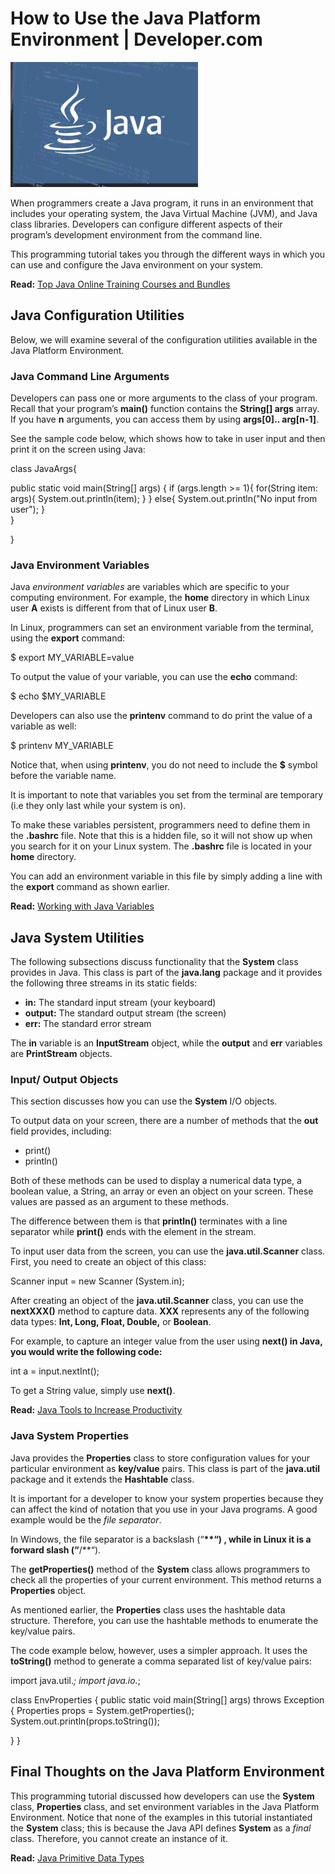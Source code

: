 # How to Use the Java Platform Environment | Developer.com
![](_assets/java-programming-tutorials-tips-300x200.png)

When programmers create a Java program, it runs in an environment that includes your operating system, the Java Virtual Machine (JVM), and Java class libraries. Developers can configure different aspects of their program’s development environment from the command line.

This programming tutorial takes you through the different ways in which you can use and configure the Java environment on your system.

**Read:** [Top Java Online Training Courses and Bundles](https://www.developer.com/java/java-online-training-courses/)

Java Configuration Utilities
----------------------------

Below, we will examine several of the configuration utilities available in the Java Platform Environment.

### Java Command Line Arguments

Developers can pass one or more arguments to the class of your program. Recall that your program’s **main()** function contains the **String\[\] args** array. If you have **n** arguments, you can access them by using **args\[0\].. arg\[n-1\]**.

See the sample code below, which shows how to take in user input and then print it on the screen using Java:

class JavaArgs{


   public static void main(String\[\] args) {
       if (args.length >= 1){
           for(String item: args){
               System.out.println(item);
           }
       } else{
           System.out.println("No input from user");
       }     
   }


}

### Java Environment Variables

Java _environment variables_ are variables which are specific to your computing environment. For example, the **home** directory in which Linux user **A** exists is different from that of Linux user **B**.

In Linux, programmers can set an environment variable from the terminal, using the **export** command:

$ export MY_VARIABLE=value

To output the value of your variable, you can use the **echo** command:

$ echo $MY_VARIABLE

Developers can also use the **printenv** command to do print the value of a variable as well:

$ printenv MY_VARIABLE

Notice that, when using **printenv**, you do not need to include the **$** symbol before the variable name.

It is important to note that variables you set from the terminal are temporary (i.e they only last while your system is on).

To make these variables persistent, programmers need to define them in the **.bashrc** file. Note that this is a hidden file, so it will not show up when you search for it on your Linux system. The **.bashrc** file is located in your **home** directory.

You can add an environment variable in this file by simply adding a line with the **export** command as shown earlier.

**Read:** [Working with Java Variables](https://www.developer.com/java/java-variables/)

Java System Utilities
---------------------

The following subsections discuss functionality that the **System** class provides in Java. This class is part of the **java.lang** package and it provides the following three streams in its static fields:

*   **in:** The standard input stream (your keyboard)
*   **output:** The standard output stream (the screen)
*   **err:** The standard error stream

The **in** variable is an **InputStream** object, while the **output** and **err** variables are **PrintStream** objects.

### Input/ Output Objects

This section discusses how you can use the **System** I/O objects.

To output data on your screen, there are a number of methods that the **out** field provides, including:

*   print()
*   println()

Both of these methods can be used to display a numerical data type, a boolean value, a String, an array or even an object on your screen. These values are passed as an argument to these methods.

The difference between them is that **println()** terminates with a line separator while **print()** ends with the element in the stream.

To input user data from the screen, you can use the **java.util.Scanner** class. First, you need to create an object of this class:

Scanner input = new Scanner (System.in);

After creating an object of the **java.util.Scanner** class, you can use the **nextXXX()** method to capture data. **XXX** represents any of the following data types: **Int, Long, Float, Double,** or **Boolean**.

For example, to capture an integer value from the user using **next() in Java, you would write the following code:**

int a = input.nextInt();

To get a String value, simply use **next()**.

**Read:** [Java Tools to Increase Productivity](https://www.developer.com/java/java-tools-productivity/)

### Java System Properties

Java provides the **Properties** class to store configuration values for your particular environment as **key/value** pairs. This class is part of the **java.util** package and it extends the **Hashtable** class.

It is important for a developer to know your system properties because they can affect the kind of notation that you use in your Java programs. A good example would be the _file separator_.

In Windows, the file separator is a backslash (“**\**“) , while in Linux it is a forward slash (“**/**“).

The **getProperties()** method of the **System** class allows programmers to check all the properties of your current environment. This method returns a **Properties** object.

As mentioned earlier, the **Properties** class uses the hashtable data structure. Therefore, you can use the hashtable methods to enumerate the key/value pairs.

The code example below, however, uses a simpler approach. It uses the **toString()** method to generate a comma separated list of key/value pairs:

import java.util.*;
import java.io.*;


class EnvProperties {
    public static void main(String\[\] args) throws Exception
    {
       Properties props = System.getProperties();
       System.out.println(props.toString());
              
   }
}

Final Thoughts on the Java Platform Environment
-----------------------------------------------

This programming tutorial discussed how developers can use the **System** class, **Properties** class, and set environment variables in the Java Platform Environment. Notice that none of the examples in this tutorial instantiated the **System** class; this is because the Java API defines **System** as a _final_ class. Therefore, you cannot create an instance of it.

**Read:** [Java Primitive Data Types](https://www.developer.com/java/java-primitive-data-types/)